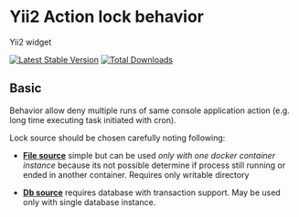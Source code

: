 # Yii2 Action lock behavior

Yii2 widget

[![Latest Stable Version](https://poser.pugx.org/t-kanstantsin/yii2-action-lock-behavior/v/stable.png)](https://packagist.org/packages/t-kanstantsin/yii2-action-lock-behavior)
[![Total Downloads](https://poser.pugx.org/t-kanstantsin/yii2-action-lock-behavior/downloads.png)](https://packagist.org/packages/t-kanstantsin/yii2-action-lock-behavior)

## Basic

Behavior allow deny multiple runs of same console application action (e.g. long time executing task initiated with cron).

Lock source should be chosen carefully noting following:

- [__File source__](guide/driver-db.md) simple but can be used _only with one docker container instance_ because its not possible determine if process still running or ended in another container. Requires only writable directory

- [__Db source__](guide/driver-file.md) requires database with transaction support. May be used only with single database instance.
